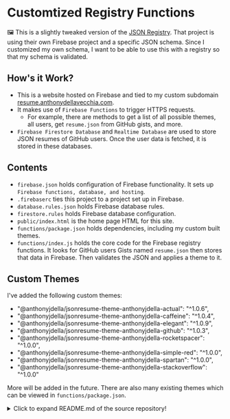 # Customtized Registry Functions

🖼️ This is a slightly tweaked version of the [JSON Registry](https://github.com/jsonresume/registry-functions). That project is using their own Firebase project and a specific JSON schema. Since I customized my own schema, I want to be able to use this with a registry so that my schema is validated.

## How's it Work?
* This is a website hosted on Firebase and tied to my custom subdomain [resume.anthonydellavecchia.com](https://resume.anthonydellavecchia.com). 
* It makes use of `Firebase Functions` to trigger HTTPS requests.
  * For example, there are methods to get a list of all possible themes, all users, get `resume.json` from GitHub gists, and more.
* `Firebase Firestore Database` and `Realtime Database` are used to store JSON resumes of GitHub users. Once the user data is fetched, it is stored in these databases.

## Contents

* `firebase.json` holds configuration of Firebase functionality. It sets up `Firebase functions, database, and hosting`.
* `.firebaserc` ties this project to a project set up in Firebase.
* `database.rules.json` holds Firebase database rules.
* `firestore.rules` holds Firebase database configuration.
* `public/index.html` is the home page HTML for this site.
* `functions/package.json` holds dependencies, including my custom built themes.
* `functions/index.js` holds the core code for the Firebase registry functions. It looks for GitHub users Gists named `resume.json` then stores that data in Firebase. Then validates the JSON and applies a theme to it.

## Custom Themes

I've added the following custom themes:
* "@anthonyjdella/jsonresume-theme-anthonyjdella-actual": "^1.0.6",
* "@anthonyjdella/jsonresume-theme-anthonyjdella-caffeine": "^1.0.4",
* "@anthonyjdella/jsonresume-theme-anthonyjdella-elegant": "^1.0.9",
* "@anthonyjdella/jsonresume-theme-anthonyjdella-github": "^1.0.3",
* "@anthonyjdella/jsonresume-theme-anthonyjdella-rocketspacer": "^1.0.0",
* "@anthonyjdella/jsonresume-theme-anthonyjdella-simple-red": "^1.0.0",
* "@anthonyjdella/jsonresume-theme-anthonyjdella-spartan": "^1.0.0",
* "@anthonyjdella/jsonresume-theme-anthonyjdella-stackoverflow": "^1.0.0"

More will be added in the future. There are also many existing themes which can be viewed in `functions/package.json`.

<details>
  <summary>Click to expand README.md of the source repository!</summary>

# Registry Functions 

This repository is responsible for our free community hosting. 

It currently runs on Firebase. 

</details>
